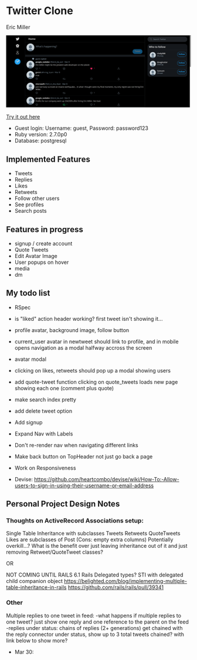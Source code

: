 # Twitter Clone

Eric Miller

![Twitter Clone Screenshot](./app/assets/images/twitter.png)

[Try it out here](https://twitter-clone-ericmiller.herokuapp.com/)

- Guest login: Username: guest, Password: password123
- Ruby version: 2.7.0p0
- Database: postgresql

## Implemented Features

- Tweets
- Replies
- Likes
- Retweets
- Follow other users
- See profiles
- Search posts

## Features in progress

- signup / create account
- Quote Tweets
- Edit Avatar Image
- User popups on hover
- media
- dm

## My todo list

- RSpec

- is "liked" action header working? first tweet isn't showing it...

- profile avatar, background image, follow button

- current_user avatar in newtweet should link to profile, and in mobile opens navigation as a modal halfway accross the screen

- avatar modal

- clicking on likes, retweets should pop up a modal showing users

- add quote-tweet function
  clicking on quote_tweets loads new page showing each one (comment plus quote)

- make search index pretty

- add delete tweet option

- Add signup

- Expand Nav with Labels

- Don't re-render nav when navigating different links

- Make back button on TopHeader not just go back a page

- Work on Responsiveness

- Devise: https://github.com/heartcombo/devise/wiki/How-To:-Allow-users-to-sign-in-using-their-username-or-email-address

## Personal Project Design Notes

### Thoughts on ActiveRecord Associations setup:

Single Table Inheritance with subclasses
Tweets Retweets QuoteTweets Likes are subclasses of Post
(Cons: empty extra columns)
Potentially overkill...?
What is the benefit over just leaving inheritance out of it and just removing Retweet/QuoteTweet classes?

OR

NOT COMING UNTIL RAILS 6.1
Rails Delegated types? STI with delegated child companion object
https://belighted.com/blog/implementing-multiple-table-inheritance-in-rails
https://github.com/rails/rails/pull/39341

### Other

Multiple replies to one tweet in feed:
-what happens if multiple replies to one tweet? just show one reply and one reference to the parent on the feed
-replies under status: chains of replies (2+ generations) get chained with the reply connector under status, show up to 3 total tweets chained? with link below to show more?

- Mar 30:
